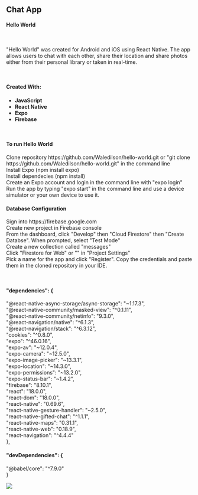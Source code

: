 <h2>Chat App</h2>
<h4>Hello World</h4>
<br>
<p>"Hello World" was created for Android and iOS using React Native. The app allows users to chat with each other, share their location and share photos either from their personal library or taken in real-time.
</p>
<br>
<h4>Created With:<h4>
<ul>
<li>JavaScript</li>
<li>React Native</li>
<li>Expo</li>
<li>Firebase</li>
</ul>
<br>
<p>
<h4>
To run Hello World
</h4>
<p>
Clone repository https://github.com/Waledilson/hello-world.git or "git clone https://github.com/Waledilson/hello-world.git" in the command line <br>
Install Expo (npm install expo)<br>
Install dependecies (npm install)<br>
Create an Expo account and login in the command line with "expo login"<br>
Run the app by typing "expo start" in the command line and use a device simulator or your own device to use it.<br>
</p>
<h4>Database Configuration</h4>
<p>
Sign into https://firebase.google.com<br>
Create new project in Firebase console<br>
From the dashboard, click "Develop" then "Cloud Firestore" then "Create Databse". When prompted, select "Test Mode"<br>
Create a new collection called "messages"<br>
Click "Firestore for Web" or "</>" in "Project Settings"<br>
Pick a name for the app and click "Register". Copy the credentials and paste them in the cloned repository in your IDE.<br>
</p>
</p>
<br>
<p>
 <h4>"dependencies": {</h4>
    "@react-native-async-storage/async-storage": "~1.17.3",<br>
    "@react-native-community/masked-view": "^0.1.11",<br>
    "@react-native-community/netinfo": "9.3.0",<br>
    "@react-navigation/native": "^6.1.3",<br>
    "@react-navigation/stack": "^6.3.12",<br>
    "cookies": "^0.8.0",<br>
    "expo": "^46.0.16",<br>
    "expo-av": "~12.0.4",<br>
    "expo-camera": "~12.5.0",<br>
    "expo-image-picker": "~13.3.1",<br>
    "expo-location": "~14.3.0",<br>
    "expo-permissions": "~13.2.0",<br>
    "expo-status-bar": "~1.4.2",<br>
    "firebase": "8.10.1",<br>
    "react": "18.0.0",<br>
    "react-dom": "18.0.0",<br>
    "react-native": "0.69.6",<br>
    "react-native-gesture-handler": "~2.5.0",<br>
    "react-native-gifted-chat": "^1.1.1",<br>
    "react-native-maps": "0.31.1",<br>
    "react-native-web": "0.18.9",<br>
    "react-navigation": "^4.4.4"<br>
  },
  <h4>"devDependencies": {</h4>
    "@babel/core": "^7.9.0"<br>
  }
  </p>
  <img src="hello-world/assets/hello-world-ss1.PNG">
